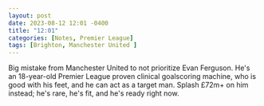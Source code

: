 ```yaml
---
layout: post
date: 2023-08-12 12:01 -0400
title: "12:01"
categories: [Notes, Premier League]
tags: [Brighton, Manchester United ]
---
```


Big mistake from Manchester United to not prioritize Evan Ferguson. He's an 18-year-old Premier League proven clinical goalscoring machine, who is good with his feet, and he can act as a target man. Splash £72m+ on him instead; he's rare, he's fit, and he's ready right now.


